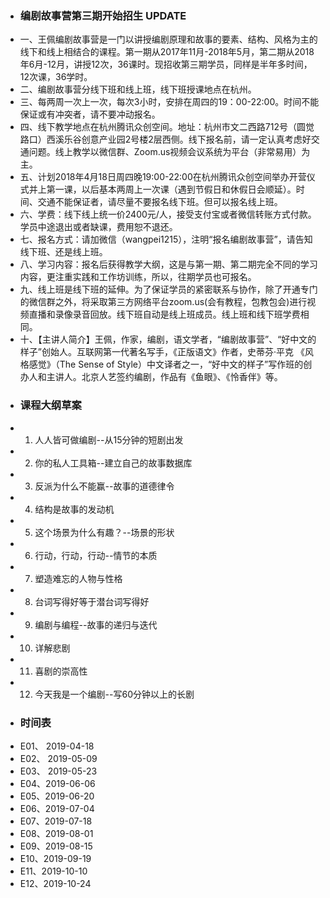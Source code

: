 - ### 编剧故事营第三期开始招生 UPDATE
- 一、王佩编剧故事营是一门以讲授编剧原理和故事的要素、结构、风格为主的线下和线上相结合的课程。第一期从2017年11月-2018年5月，第二期从2018年6月-12月，讲授12次，36课时。现招收第三期学员，同样是半年多时间，12次课，36学时。
- 二、编剧故事营分线下班和线上班，线下班授课地点在杭州。
- 三、每两周一次上一次，每次3小时，安排在周四的19：00-22:00。时间不能保证或有冲突者，请不要冲动报名。
- 四、线下教学地点在杭州腾讯众创空间。地址：杭州市文二西路712号（圆觉路口）西溪乐谷创意产业园2号楼2层西侧。线下报名前，请一定认真考虑好交通问题。线上教学以微信群、Zoom.us视频会议系统为平台（非常易用）为主。
- 五、计划2018年4月18日周四晚19:00-22:00在杭州腾讯众创空间举办开营仪式并上第一课，以后基本两周上一次课（遇到节假日和休假日会顺延）。时间、交通不能保证者，请尽量不要报名线下班。但可以报名线上班。
- 六、学费：线下线上统一价2400元/人，接受支付宝或者微信转账方式付款。学员中途退出或者缺课，费用恕不退还。
- 七、报名方式：请加微信（wangpei1215），注明“报名编剧故事营”，请告知线下班、还是线上班。
- 八、学习内容：报名后获得教学大纲，这是与第一期、第二期完全不同的学习内容，更注重实践和工作坊训练，所以，往期学员也可报名。
- 九、线上班是线下班的延伸。为了保证学员的紧密联系与协作，除了开通专门的微信群之外，将采取第三方网络平台zoom.us(会有教程，包教包会)进行视频直播和录像录音回放。线下班自动是线上班成员。线上班和线下班学费相同。
- 十、【主讲人简介】王佩，作家，编剧，语文学者，“编剧故事营”、“好中文的样子”创始人。互联网第一代著名写手，《正版语文》作者，史蒂芬·平克 《风格感觉》（The Sense of Style）中文译者之一，“好中文的样子”写作班的创办人和主讲人。北京人艺签约编剧，作品有《鱼眼》、《怜香伴》等。
- ### 课程大纲草案
- 1. 人人皆可做编剧--从15分钟的短剧出发
- 2. 你的私人工具箱--建立自己的故事数据库
- 3. 反派为什么不能赢--故事的道德律令
- 4. 结构是故事的发动机
- 5. 这个场景为什么有趣？--场景的形状
- 6. 行动，行动，行动--情节的本质
- 7. 塑造难忘的人物与性格
- 8. 台词写得好等于潜台词写得好
- 9. 编剧与编程--故事的递归与迭代
- 10. 详解悲剧
- 11. 喜剧的崇高性
- 12. 今天我是一个编剧--写60分钟以上的长剧
- ### 时间表
- E01、 2019-04-18
- E02、 2019-05-09
- E03、 2019-05-23
- E04、2019-06-06
- E05、2019-06-20
- E06、2019-07-04
- E07、2019-07-18
- E08、2019-08-01
- E09、2019-08-15
- E10、2019-09-19
- E11、2019-10-10
- E12、2019-10-24
